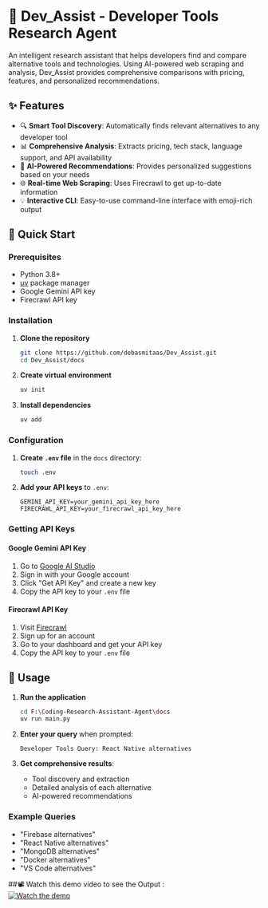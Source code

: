 # 🤖 Dev_Assist - Developer Tools Research Agent

An intelligent research assistant that helps developers find and compare alternative tools and technologies. Using AI-powered web scraping and analysis, Dev_Assist provides comprehensive comparisons with pricing, features, and personalized recommendations.

## ✨ Features

- 🔍 **Smart Tool Discovery**: Automatically finds relevant alternatives to any developer tool
- 📊 **Comprehensive Analysis**: Extracts pricing, tech stack, language support, and API availability
- 🤖 **AI-Powered Recommendations**: Provides personalized suggestions based on your needs
- 🌐 **Real-time Web Scraping**: Uses Firecrawl to get up-to-date information
- 💡 **Interactive CLI**: Easy-to-use command-line interface with emoji-rich output

## 🚀 Quick Start

### Prerequisites

- Python 3.8+
- [uv](https://docs.astral.sh/uv/) package manager
- Google Gemini API key
- Firecrawl API key

### Installation

1. **Clone the repository**
   ```bash
   git clone https://github.com/debasmitaas/Dev_Assist.git
   cd Dev_Assist/docs
   ```

2. **Create virtual environment**
   ```bash
   uv init
   ```
4. **Install dependencies**
   ```bash
   uv add
   ```

### Configuration

1. **Create `.env` file** in the `docs` directory:
   ```bash
   touch .env
   ```

2. **Add your API keys** to `.env`:
   ```env
   GEMINI_API_KEY=your_gemini_api_key_here
   FIRECRAWL_API_KEY=your_firecrawl_api_key_here
   ```

### Getting API Keys

#### Google Gemini API Key
1. Go to [Google AI Studio](https://aistudio.google.com/)
2. Sign in with your Google account
3. Click "Get API Key" and create a new key
4. Copy the API key to your `.env` file

#### Firecrawl API Key
1. Visit [Firecrawl](https://firecrawl.dev/)
2. Sign up for an account
3. Go to your dashboard and get your API key
4. Copy the API key to your `.env` file

## 🎯 Usage

1. **Run the application**
   ```bash
   cd F:\Coding-Research-Assistant-Agent\docs
   uv run main.py
   ```

2. **Enter your query** when prompted:
   ```
   Developer Tools Query: React Native alternatives
   ```

3. **Get comprehensive results**:
   - Tool discovery and extraction
   - Detailed analysis of each alternative
   - AI-powered recommendations

### Example Queries

- "Firebase alternatives"
- "React Native alternatives" 
- "MongoDB alternatives"
- "Docker alternatives"
- "VS Code alternatives"

##📽️ Watch this demo video to see the Output :<br>
  [![Watch the demo](https://img.youtube.com/vi/uc15sp8cX_0/0.jpg)](https://www.youtube.com/watch?v=uc15sp8cX_0)
